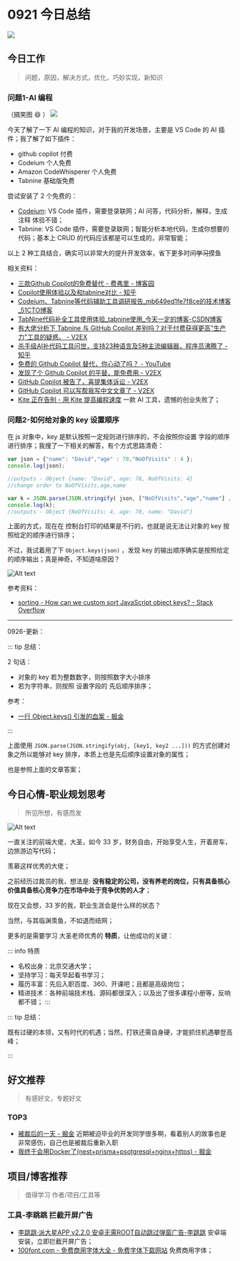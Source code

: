
# 0921 今日总结

![](http://h2.ioliu.cn/bing/NobelNorway_ZH-CN9824054026_1920x1080.jpg)



## 今日工作
> 问题，原因，解决方式，优化，巧妙实现，新知识

### 问题1-AI 编程

（搞笑图 :smile: ）
![](./imgs/copilot.png)

今天了解了一下 AI 编程的知识，对于我的开发场景，主要是 VS Code 的 AI 插件；我了解了如下插件：

- github copilot 付费
- Codeium 个人免费
- Amazon CodeWhisperer 个人免费
- Tabnine 基础版免费

尝试安装了 2 个免费的：

- [Codeium](https://codeium.com/): VS Code 插件，需要登录联网；AI 问答，代码分析，解释，生成 注释 体验不错；
- Tabnine: VS Code 插件，需要登录联网；智能分析本地代码，生成你想要的代码；基本上 CRUD 的代码应该都是可以生成的，非常智能；

以上 2 种工具结合，确实可以非常大的提升开发效率，省下更多时间~~学习~~摸鱼



相关资料：

- [三款Github Copilot的免费替代 - 费弗里 - 博客园](https://www.cnblogs.com/feffery/p/17428388.html)
- [Copilot使用体验以及和tabnine对比 - 知乎](https://zhuanlan.zhihu.com/p/569496874)
- [Codeium、Tabnine等代码辅助工具调研报告_mb649ed1fe7f8ce的技术博客_51CTO博客](https://blog.51cto.com/u_16175868/6782927)
- [TabNine代码补全工具使用体验_tabnine使用_今天一定的博客-CSDN博客](https://blog.csdn.net/weixin_41852068/article/details/119806481)
- [有大佬分析下 Tabnine 与 GitHub Copilot 差别吗？对于付费获得更高"生产力"工具的疑惑。 - V2EX](https://www.v2ex.com/t/861808)
- [杀手级AI补代码工具问世，支持23种语言及5种主流编辑器，程序员沸腾了 - 知乎](https://zhuanlan.zhihu.com/p/73811872)
- [免费的 Github Copilot 替代，你心动了吗？ - YouTube](https://www.youtube.com/watch?v=99Ke2S-l49c)
- [发现了个 Github Copilot 的平替，能免费用 - V2EX](https://www.v2ex.com/t/891044)
- [GitHub Copilot 被告了，喜提集体诉讼 - V2EX](https://www.v2ex.com/t/892682#r_12308066)
- [GitHub Copilot 可以写帮我写中文文章了 - V2EX](https://www.v2ex.com/t/814689)
- [Kite 正在告别 - 用 Kite 提高编程速度](https://www.kite.com/blog/product/kite-is-saying-farewell/) 一款 AI 工具，遗憾的创业失败了；


### 问题2-如何给对象的 key 设置顺序

在 js 对象中，key 是默认按照一定规则进行排序的，不会按照你设置 字段的顺序进行排序；我搜了一下相关的解答，有个方式思路清奇：

```js
var json = {"name": "David","age" : 78,"NoOfVisits" : 4 };
console.log(json);

//outputs - Object {name: "David", age: 78, NoOfVisits: 4}
//change order to NoOfVisits,age,name

var k = JSON.parse(JSON.stringify( json, ["NoOfVisits","age","name"] , 4));
console.log(k);
//outputs - Object {NoOfVisits: 4, age: 78, name: "David"} 
```

上面的方式，现在在 控制台打印的结果是不行的，也就是说无法让对象的 key 按照给定的顺序进行排序；

不过，我试着用了下 `Object.keys(json)` ，发现 key 的输出顺序确实是按照给定的顺序输出；真是神奇，不知道啥原因？

![Alt text](./imgs/object-key-order.png)

参考资料：

- [sorting - How can we custom sort JavaScript object keys? - Stack Overflow](https://stackoverflow.com/questions/37056250/how-can-we-custom-sort-javascript-object-keys)

---

0926-更新：

::: tip 总结：

2 句话：

- 对象的 key 若为整数数字，则按照数字大小排序
- 若为字符串，则按照 设置字段的 先后顺序排序；

参考：

- [一行 Object.keys() 引发的血案 - 掘金](https://juejin.cn/post/7041049741458669576#heading-3)

:::

上面使用 `JSON.parse(JSON.stringify(obj, [key1, key2 ...]))` 的方式创建对象之所以能够对 key 排序，本质上也是先后顺序设置对象的属性；

也是参照上面的文章答案；



## 今日心情-职业规划思考
> 所见所想，有感而发

![Alt text](./imgs/dasheng.png)

一直关注的前端大佬，大圣，如今 33 岁，财务自由，开始享受人生，开着房车，边旅游边写代码；

羡慕这样优秀的大佬；

之前经历过裁员的我，想法是: **没有稳定的公司，没有养老的岗位，只有具备核心价值具备核心竞争力在市场中处于竞争优势的人才**；

现在又会想，33 岁的我，职业生涯会是什么样的状态？

当然，与其临渊羡鱼，不如退而结网；

更多的是需要学习 大圣老师优秀的 **特质**，让他成功的关键：

::: info 特质
- 名校出身：北京交通大学；
- 坚持学习：每天早起看书学习；
- 履历丰富：先后入职百度、360、开课吧；且都是高级岗位；
- 精进技术：各种前端技术栈、源码都很深入；以及出了很多课程小册等，反响都不错；
:::

::: tip 总结：

既有过硬的本领，又有时代的机遇；当然，打铁还需自身硬，才能抓住机遇攀登高峰；

:::

## 好文推荐
> 有感好文，专题好文

### TOP3
- [被裁后的一天 - 掘金](https://juejin.cn/post/7270831230069243961) 近期被迫毕业的开发同学很多啊，看着别人的故事也是非常感伤，自己也是被裁后重新入职
- [我终于会用Docker了(nest+prisma+psotgresql+nginx+https) - 掘金](https://juejin.cn/post/7222840421542936634)



## 项目/博客推荐
> 值得学习 作者/项目/工具等


### 工具-李跳跳 拦截开屏广告

- [李跳跳·派大星APP v2.2.0 安卓无需ROOT自动跳过弹窗广告-李跳跳](https://www.litiaotiao.com/litiaotiao.html) 安卓端安装，立即拦截开屏广告；
- [100font.com - 免费商用字体大全 - 免费字体下载网站](https://www.100font.com/) 免费商用字体；